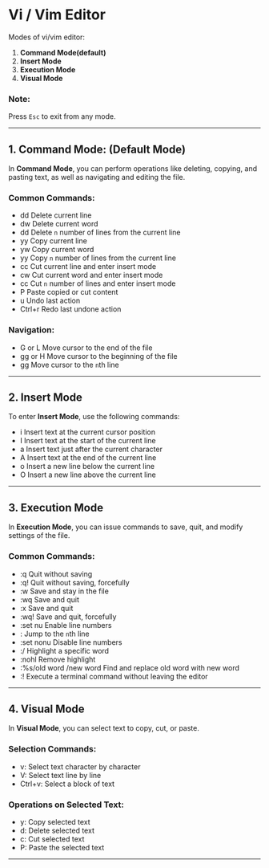 # Vi / Vim Editor

Modes of vi/vim editor:
1. **Command Mode(default)**
2. **Insert Mode**
3. **Execution Mode**
4. **Visual Mode**

### Note:
Press `Esc` to exit from any mode.

---

## 1. Command Mode: (Default Mode)
In **Command Mode**, you can perform operations like deleting, copying, and pasting text, as well as navigating and editing the file. 

### Common Commands:
- dd  Delete current line
- dw  Delete current word
- <n>dd  Delete `n` number of lines from the current line
- yy  Copy current line
- yw  Copy current word
- <n>yy  Copy `n` number of lines from the current line
- cc  Cut current line and enter insert mode
- cw  Cut current word and enter insert mode
- <n>cc  Cut `n` number of lines and enter insert mode
- P  Paste copied or cut content
- u  Undo last action
- Ctrl+r  Redo last undone action

### Navigation:
- G or L  Move cursor to the end of the file
- gg or H  Move cursor to the beginning of the file
- <n>gg  Move cursor to the `n`th line
  

---

## 2. Insert Mode

To enter **Insert Mode**, use the following commands:

- i  Insert text at the current cursor position
- I  Insert text at the start of the current line
- a  Insert text just after the current character
- A  Insert text at the end of the current line
- o  Insert a new line below the current line
- O  Insert a new line above the current line

---

## 3. Execution Mode

In **Execution Mode**, you can issue commands to save, quit, and modify settings of the file.

### Common Commands:
- :q  Quit without saving
- :q!  Quit without saving, forcefully
- :w  Save and stay in the file
- :wq  Save and quit
- :x  Save and quit
- :wq!  Save and quit, forcefully
- :set nu  Enable line numbers
- :<n>  Jump to the `n`th line
- :set nonu  Disable line numbers
- :/<word>  Highlight a specific word
- :nohl  Remove highlight
- :%s/old word /new word      Find and replace old word with new word
- :!<command>  Execute a terminal command without leaving the editor

---

## 4. Visual Mode

In **Visual Mode**, you can select text to copy, cut, or paste.

### Selection Commands:
- v: Select text character by character
- V: Select text line by line
- Ctrl+v: Select a block of text

### Operations on Selected Text:
- y: Copy selected text
- d: Delete selected text
- c: Cut selected text
- P: Paste the selected text

---
